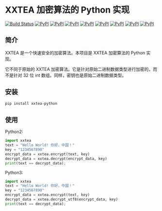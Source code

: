 # XXTEA 加密算法的 Python 实现

[![Build Status](https://travis-ci.org/xxtea/xxtea-python.svg?branch=master)](https://travis-ci.org/xxtea/xxtea-python)
[![PyPI](https://img.shields.io/pypi/v/xxtea-python.svg)](https://pypi.python.org/pypi/xxtea-python)
[![PyPI](https://img.shields.io/pypi/l/xxtea-python.svg)](https://pypi.python.org/pypi/xxtea-python)
[![PyPI](https://img.shields.io/pypi/pyversions/xxtea-python.svg)](https://pypi.python.org/pypi/xxtea-python)
[![PyPI](https://img.shields.io/pypi/implementation/xxtea-python.svg)](https://pypi.python.org/pypi/xxtea-python)
[![PyPI](https://img.shields.io/pypi/status/xxtea-python.svg)](https://pypi.python.org/pypi/xxtea-python)
[![PyPI](https://img.shields.io/pypi/dm/xxtea-python.svg)](https://pypi.python.org/pypi/xxtea-python)
[![PyPI](https://img.shields.io/pypi/dw/xxtea-python.svg)](https://pypi.python.org/pypi/xxtea-python)
[![PyPI](https://img.shields.io/pypi/dd/xxtea-python.svg)](https://pypi.python.org/pypi/xxtea-python)

## 简介

XXTEA 是一个快速安全的加密算法。本项目是 XXTEA 加密算法的 Python 实现。

它不同于原始的 XXTEA 加密算法。它是针对原始二进制数据类型进行加密的，而不是针对 32 位 int 数组。同样，密钥也是原始二进制数据类型。

## 安装

```sh
pip install xxtea-python
```

## 使用

Python2:
```python
import xxtea
text = "Hello World! 你好，中国！"
key = "1234567890"
encrypt_data = xxtea.encrypt(text, key)
decrypt_data = xxtea.decrypt(encrypt_data, key)
print(text == decrypt_data);
```

Python3:
```python
import xxtea
text = "Hello World! 你好，中国！"
key = "1234567890"
encrypt_data = xxtea.encrypt(text, key)
decrypt_data = xxtea.decrypt_utf8(encrypt_data, key)
print(text == decrypt_data);
```

